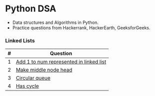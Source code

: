 # Python DSA
- Data structures and Algorithms in Python.
- Practice questions from Hackerrank, HackerEarth, GeeksforGeeks.


### Linked Lists

| #  | Question      |
|:--:| ------------ |
| 1 | [Add 1 to num represented in linked list](https://github.com/MayaScarlet/python-dsa/blob/main/Problems/Linked_List/add_1_to_num_in_linked_list.py) |
| 2 | [Make middle node head](https://github.com/MayaScarlet/python-dsa/blob/main/Problems/Linked_List/make_middle_node_head.py) |
| 3 | [Circular queue](https://github.com/MayaScarlet/python-dsa/blob/main/Problems/Linked_List/circular_queue_using_dll.py) |
| 4 | [Has cycle](https://github.com/MayaScarlet/python-dsa/blob/main/Problems/Linked_List/has_cycle.py) |
